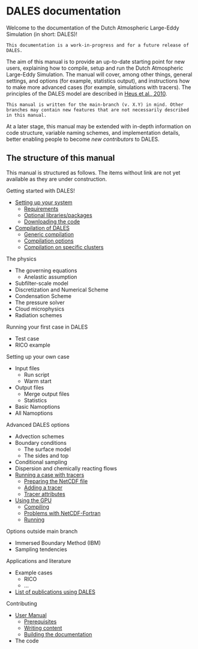 # DALES documentation

Welcome to the documentation of the Dutch Atmospheric Large-Eddy Simulation (in short: DALES)!

```{note}
This documentation is a work-in-progress and for a future release of DALES.
```

The aim of this manual is to provide an up-to-date starting point for new users, explaining how to compile, setup and run the Dutch Atmospheric Large-Eddy Simulation. The manual will cover, among other things, general settings, and options (for example, statistics output), and instructions how to make more advanced cases (for example, simulations with tracers). The principles of the DALES model are described in [Heus et al., 2010](https://doi.org/10.5194/gmd-3-415-2010).

```{note}
This manual is written for the main-branch (v. X.Y) in mind. Other branches may contain new features that are not necessarily described in this manual.
```

At a later stage, this manual may be extended with in-depth information on code structure, variable naming schemes, and implementation details, better enabling people to become _new contributors_ to DALES.


## The structure of this manual

This manual is structured as follows. The items without link are not yet available as they are under construction.

Getting started with DALES!
- [Setting up your system](https://dalesteam.github.io/dalesdocs/running/settingup.html)
  - [Requirements](https://dalesteam.github.io/dalesdocs/running/settingup.html#requirements)
  - [Optional libraries/packages](https://dalesteam.github.io/dalesdocs/running/settingup.html#optional-libraries-packages)
  - [Downloading the code](https://dalesteam.github.io/dalesdocs/running/settingup.html#downloading-the-code)
- [Compilation of DALES](https://dalesteam.github.io/dalesdocs/running/compilation.html)
  - [Generic compilation](https://dalesteam.github.io/dalesdocs/running/compilation.html#generic-compilation)
  - [Compilation options](https://dalesteam.github.io/dalesdocs/running/compilation.html#compilation-options)
  - [Compilation on specific clusters](https://dalesteam.github.io/dalesdocs/running/compilation.html#compilation-on-specific-clusters)

The physics
- The governing equations
  - Anelastic assumption
- Subfilter-scale model
- Discretization and Numerical Scheme
- Condensation Scheme
- The pressure solver
- Cloud microphysics
- Radiation schemes

Running your first case in DALES
- Test case
- RICO example

Setting up your own case
- Input files
  - Run script
  - Warm start
- Output files
  - Merge output files
  - Statistics
- Basic Namoptions
- All Namoptions

Advanced DALES options
- Advection schemes
- Boundary conditions
  - The surface model
  - The sides and top
- Conditional sampling
- Dispersion and chemically reacting flows
- [Running a case with tracers](https://dalesteam.github.io/dalesdocs/running/tracers.html)
  - [Preparing the NetCDF file](https://dalesteam.github.io/dalesdocs/running/tracers.html#preparing-the-netcdf-file)
  - [Adding a tracer](https://dalesteam.github.io/dalesdocs/running/tracers.html#adding-a-tracer)
  - [Tracer attributes](https://dalesteam.github.io/dalesdocs/running/tracers.html#tracer-attributes)
- [Using the GPU](https://dalesteam.github.io/dalesdocs/running/gpu.html)
  -  [Compiling](https://dalesteam.github.io/dalesdocs/running/gpu.html#compiling)
  -  [Problems with NetCDF-Fortran](https://dalesteam.github.io/dalesdocs/running/gpu.html#problems-with-netcdf-fortran)
  -  [Running](https://dalesteam.github.io/dalesdocs/running/gpu.html#running)

Options outside main branch
- Immersed Boundary Method (IBM)
- Sampling tendencies

Applications and literature
- Example cases
  - RICO
  - ...
- [List of publications using DALES](https://dalesteam.github.io/dalesdocs/running/papers.html)

Contributing
- [User Manual](https://dalesteam.github.io/dalesdocs/developers/usermanual.html)
  - [Prerequisites](https://dalesteam.github.io/dalesdocs/developers/usermanual.html#prerequisites)
  - [Writing content](https://dalesteam.github.io/dalesdocs/developers/usermanual.html#writing-content)
  - [Building the documentation](https://dalesteam.github.io/dalesdocs/developers/usermanual.html#building-the-documentation)
- The code

